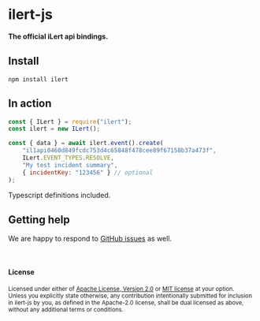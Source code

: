# ilert-js

**The official iLert api bindings.**

## Install

`npm install ilert`

## In action

```js
const { ILert } = require("ilert");
const ilert = new ILert();

const { data } = await ilert.event().create(
    "il1api0460d849fcdc753d4c65848f478cee89f67158b37a473f",
    ILert.EVENT_TYPES.RESOLVE,
    "My test incident summary",
    { incidentKey: "123456" } // optional
);
```

Typescript definitions included.

## Getting help

We are happy to respond to [GitHub issues][issues] as well.

[issues]: https://github.com/iLert/ilert-js/issues/new

<br>

#### License

<sup>
Licensed under either of <a href="LICENSE-APACHE">Apache License, Version
2.0</a> or <a href="LICENSE-MIT">MIT license</a> at your option.
</sup>

<br>

<sub>
Unless you explicitly state otherwise, any contribution intentionally submitted for inclusion in ilert-js by you, as defined in the Apache-2.0 license, shall be dual licensed as above, without any additional terms or conditions.
</sub>

